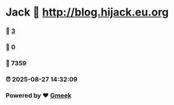 # Jack :link: http://blog.hijack.eu.org 
### :page_facing_up: [3](http://blog.hijack.eu.org/tag.html) 
### :speech_balloon: 0 
### :hibiscus: 7359 
### :alarm_clock: 2025-08-27 14:32:09 
### Powered by :heart: [Gmeek](https://github.com/Meekdai/Gmeek)
